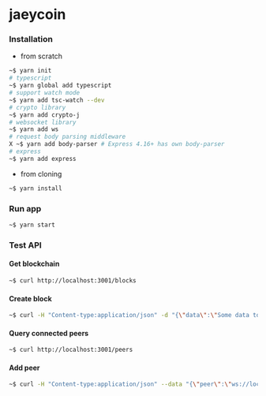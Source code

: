 # jaeycoin

### Installation
* from scratch
```bash
~$ yarn init
# typescript
~$ yarn global add typescript
# support watch mode
~$ yarn add tsc-watch --dev
# crypto library
~$ yarn add crypto-j
# websocket library
~$ yarn add ws
# request body parsing middleware
X ~$ yarn add body-parser # Express 4.16+ has own body-parser
# express
~$ yarn add express
```
* from cloning
```bash
~$ yarn install
```

### Run app
```bash
~$ yarn start
```

### Test API
#### Get blockchain
```bash
~$ curl http://localhost:3001/blocks
```
#### Create block
```bash
~$ curl -H "Content-type:application/json" -d "{\"data\":\"Some data to the first block\"}" http://localhost:3001/mineBlock
```
#### Query connected peers
```bash
~$ curl http://localhost:3001/peers
```
#### Add peer
```bash
~$ curl -H "Content-type:application/json" --data "{\"peer\":\"ws://localhost:6001\"}" http://localhost:3001/addPeer
```